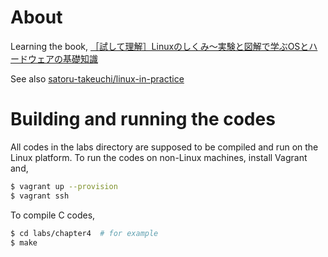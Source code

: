 # About

Learning the book, [［試して理解］Linuxのしくみ～実験と図解で学ぶOSとハードウェアの基礎知識](http://gihyo.jp/book/2018/978-4-7741-9607-7)

See also [satoru-takeuchi/linux-in-practice](https://github.com/satoru-takeuchi/linux-in-practice)

# Building and running the codes

All codes in the labs directory are supposed to be compiled and run on the Linux platform.
To run the codes on non-Linux machines, install Vagrant and,

```bash
$ vagrant up --provision
$ vagrant ssh
```

To compile C codes,

```bash
$ cd labs/chapter4  # for example
$ make
```
